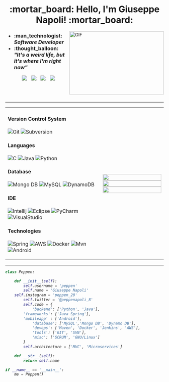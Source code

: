 <h1 align="center"> :mortar_board: Hello, I'm Giuseppe Napoli! :mortar_board: </h1>

<img align="right" top="500" height="200" width="300" alt="GIF" src="https://media.giphy.com/media/SWoSkN6DxTszqIKEqv/giphy.gif">

 <div class="icons-social">
 	<div>
 		<h3> <ul align="left">
			<li>:man_technologist: <i>Software Developer</i> </li>
			<li>:thought_balloon: <i>"It's a weird life, but it's where I'm right now"<i> </li>
		      </ul>
		</h3>
	</div>
	<div align="center">
        <a style="margin-left: 10px;" target="_blank" href="https://www.linkedin.com/in/giuseppe-napoli-768563169/">
		<img src="https://img.icons8.com/doodle/40/000000/linkedin--v2.png"></a>
        <a style="margin-left: 10px;" target="_blank" href="https://github.com/Peppen">
		<img src="https://img.icons8.com/doodle/40/000000/github--v1.png"></a>
        <a style="margin-left: 10px;" target="_blank" href="https://www.instagram.com/peppen_20/">
		<img src="https://img.icons8.com/doodle/40/000000/instagram-new--v2.png"></a>
	<a style="margin-left: 10px;" target="_blank" href="https://twitter.com/20_peppe">
		<img src="https://img.icons8.com/doodle/1x/twitter-squared--v2.png" ></a>
	</div>
 </div>
 
 <br>
 <br>
 <br>
 
 ---

<table width="100%" align="center">

 <tr>
    <td width="60%">

#### Version Control System

![Git](https://img.shields.io/badge/-Git-05122A?style=flat&logo=git)
![Subversion](https://img.shields.io/badge/-Svn-05122A?style=flat&logo=subversion)

#### Languages

![C](https://img.shields.io/badge/-C-05122A?style=flat&logo=C&logoColor=00599C)
![Java](https://img.shields.io/badge/Java-%23150458.svg?style=flat&logo=Java&logoColor=orange)
![Python](https://img.shields.io/badge/-Python-05122A?style=flat&logo=python)

#### Database

![Mongo DB](https://img.shields.io/badge/MongoDB-00000F?style=flat&logo=mongo&logoColor=white)
![MySQL](https://img.shields.io/badge/MySQL-05122A?style=flat&logo=mysql&logoColor=A8B9CC)
![DynamoDB](https://img.shields.io/badge/DynamoDB-316192?style=flat&logo=Dynamo&logoColor=green)

#### IDE

![Intellij](https://img.shields.io/badge/-IntelliJ-000?&logo=intelliJ)
![Eclipse](https://img.shields.io/badge/-Eclipse-05122A?style=flat&logo=eclipse)
![PyCharm](https://img.shields.io/badge/-PyCharm-05122A?style=flat&logo=pycharm)
![VisualStudio](https://img.shields.io/badge/-VisualStudio-05122A?style=flat&logo=visualstudio)

#### Technologies

![Spring](https://img.shields.io/badge/-Spring-000?&logo=Spring)
![AWS](https://img.shields.io/badge/Amazon_AWS-232F3E?style=flat&logo=amazon-aws&logoColor=white)
![Docker](https://img.shields.io/badge/-Docker-000?&logo=Docker)
![Mvn](https://img.shields.io/badge/Mvn-3775A9?style=flat&logo=Maven&logoColor=white)
![Android](https://img.shields.io/badge/Android-3775A9?style=flat&logo=android&logoColor=white)



     
</td>
    <td>

<p>
  <img width="100%" src="https://github-readme-stats.vercel.app/api?username=peppen&theme=algolia&show_icons=true&bg_color=transparent&title_color=navy&text_color=black" />
 </br>
  <img width="100%" src="https://github-readme-streak-stats.herokuapp.com/?user=peppen"/>
 </br>
  <img width="100%" src="https://github-readme-stats.vercel.app/api/top-langs/?username=peppen&exclude_repo=Portfolio,HomePal&langs_count=7&layout=compact&bg_color=transparent" />
</p>
     
  </td>
 </tr>
</table>

---

`````Python
class Peppen:

    def __init__(self):
        self.username = 'peppen'
        self.name = 'Giuseppe Napoli'
	self.instagram = 'peppen_20'
        self.twitter = '@peppenapoli_8'
        self.code = {
            'backend': ['Python', 'Java'],
	    'frameworks': ['Java Spring'],
	    'mobileapp' : ['Android'],
            'database': ['MySQL','Mongo DB', 'Dynamo DB'],
            'devops': ['Maven', 'Docker', 'Jenkins', 'AWS'],
            'tools': ['GIT', 'SVN'],
            'misc': ['SCRUM', 'GNU/Linux']
        }
        self.architecture = ['MVC', 'Microservices']

    def __str__(self):
        return self.name

if __name__ == '__main__':
    me = Peppen()
`````











